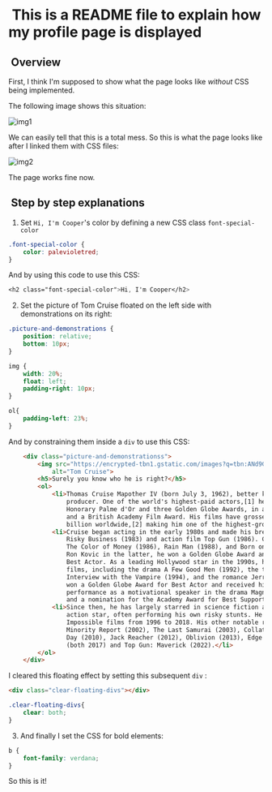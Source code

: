 #  This is a README file to explain how my profile page is displayed

##  Overview

First, I think I'm supposed to show what the page looks like *without* CSS being implemented.

The following image shows this situation:

![img1](https://user-images.githubusercontent.com/63484755/175950155-281afc55-5a35-4518-a07f-74d3ce408bc1.png)

We can easily tell that this is a total mess. So this is what the page looks like after I linked them with CSS files:

![img2](https://user-images.githubusercontent.com/63484755/175950282-1b9e8080-c9d4-4d0e-83c3-b0c595129925.png)

The page works fine now.

##  Step by step explanations

1. Set `Hi, I'm Cooper`'s color by defining a new CSS class `font-special-color`
  
```css
.font-special-color {
    color: palevioletred;
}
```

And by using this code to use this CSS:

```css
<h2 class="font-special-color">Hi, I'm Cooper</h2>
```

2. Set the picture of Tom Cruise floated on the left side with demonstrations on its right:
  
```css
.picture-and-demonstrations {
    position: relative;
    bottom: 10px;
}

img {
    width: 20%;
    float: left;
    padding-right: 10px;
}

ol{
    padding-left: 23%;
}
```

And by constraining them inside a `div` to use this CSS:

```html
    <div class="picture-and-demonstrationss">
        <img src="https://encrypted-tbn1.gstatic.com/images?q=tbn:ANd9GcQynIAJReBEhr6FGTQHQkIo0jmfWLY07G0J7qMOUQow9hBHf-Ad"
            alt="Tom Cruise">
        <h5>Surely you know who he is right?</h5>
        <ol>
            <li>Thomas Cruise Mapother IV (born July 3, 1962), better known as Tom Cruise, is an American actor and
                producer. One of the world's highest-paid actors,[1] he has received various accolades, including an
                Honorary Palme d'Or and three Golden Globe Awards, in addition to nominations for three Academy Awards
                and a British Academy Film Award. His films have grossed over $4 billion in North America and over $10.1
                billion worldwide,[2] making him one of the highest-grossing box office stars of all time.[3]</li>
            <li>Cruise began acting in the early 1980s and made his breakthrough with leading roles in the comedy film
                Risky Business (1983) and action film Top Gun (1986). Critical acclaim came with his roles in the dramas
                The Color of Money (1986), Rain Man (1988), and Born on the Fourth of July (1989). For his portrayal of
                Ron Kovic in the latter, he won a Golden Globe Award and received a nomination for the Academy Award for
                Best Actor. As a leading Hollywood star in the 1990s, he starred in several commercially successful
                films, including the drama A Few Good Men (1992), the thriller The Firm (1993), the horror film
                Interview with the Vampire (1994), and the romance Jerry Maguire (1996). For his role in the latter, he
                won a Golden Globe Award for Best Actor and received his second Academy Award nomination. Cruise's
                performance as a motivational speaker in the drama Magnolia (1999) earned him another Golden Globe Award
                and a nomination for the Academy Award for Best Supporting Actor.</li>
            <li>Since then, he has largely starred in science fiction and action films, establishing himself as an
                action star, often performing his own risky stunts. He has played Ethan Hunt in all six of the Mission:
                Impossible films from 1996 to 2018. His other notable roles in the genre include Vanilla Sky (2001),
                Minority Report (2002), The Last Samurai (2003), Collateral (2004), War of the Worlds (2005), Knight and
                Day (2010), Jack Reacher (2012), Oblivion (2013), Edge of Tomorrow (2014), The Mummy, American Made
                (both 2017) and Top Gun: Maverick (2022).</li>
        </ol>
    </div>

```

I cleared this floating effect by setting this subsequent `div` :

```html
<div class="clear-floating-divs"></div>
```

```css
.clear-floating-divs{
    clear: both;
}
```

3. And finally I set the CSS for bold elements:
  
```css
b {
    font-family: verdana;
}
```

So this is it!
